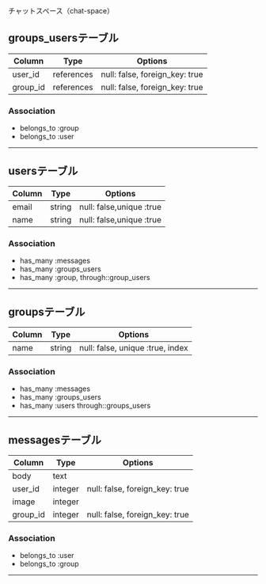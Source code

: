 チャットスペース（chat-space）

## groups_usersテーブル
|Column|Type|Options|
|------|----|-------|
|user_id|references|null: false, foreign_key: true|
|group_id|references|null: false, foreign_key: true|

### Association
- belongs_to :group
- belongs_to :user
------------------------------
## usersテーブル
|Column|Type|Options|
|------|----|-------|
|email|string|null: false,unique :true|
|name|string|null: false,unique :true|
### Association
- has_many :messages
- has_many :groups_users
- has_many :group, through::group_users
------------------------------
## groupsテーブル
|Column|Type|Options|
|------|----|-------|
|name|string|null: false, unique :true, index|

### Association
- has_many :messages
- has_many :groups_users
- has_many :users through::groups_users
------------------------------
## messagesテーブル
|Column|Type|Options|
|------|----|-------|
|body|text||
|user_id|integer|null: false, foreign_key: true|
|image|integer||
|group_id|integer|null: false, foreign_key: true|

### Association
- belongs_to :user
- belongs_to :group
------------------------------